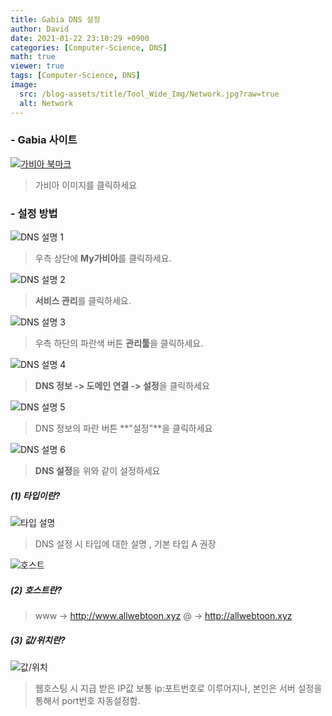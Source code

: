 ```yaml
---
title: Gabia DNS 설정
author: David
date: 2021-01-22 23:10:29 +0900
categories: [Computer-Science, DNS]
math: true
viewer: true
tags: [Computer-Science, DNS]
image:
  src: /blog-assets/title/Tool_Wide_Img/Network.jpg?raw=true
  alt: Network
---
```


### - Gabia 사이트
[![가비아 북마크](https://images.velog.io/images/zkffhtm6523/post/7c34f763-dc7f-4a67-b447-5fcafaf475c3/image.png)](https://www.gabia.com/)
> 가비아 이미지를 클릭하세요

### - 설정 방법
![DNS 설명 1](https://images.velog.io/images/zkffhtm6523/post/c80f9a1a-05ac-4fed-8b4f-1627fe566b4f/image.png)

> 우측 상단에 **My가비아**를 클릭하세요.

![DNS 설명 2](https://images.velog.io/images/zkffhtm6523/post/30e2eb87-06e3-4d67-b515-24fa44e0ba80/image.png)

> **서비스 관리**를 클릭하세요.

![DNS 설명 3](https://images.velog.io/images/zkffhtm6523/post/d10b603c-1371-4297-956d-b25d2ef5b19c/image.png)

> 우측 하단의 파란색 버튼 **관리툴**을 클릭하세요.

![DNS 설명 4](https://images.velog.io/images/zkffhtm6523/post/eeb7f032-5d3f-4d9e-adee-460b50d6704f/image.png)

> **DNS 정보 -> 도메인 연결 -> 설정**을 클릭하세요

![DNS 설명 5](https://images.velog.io/images/zkffhtm6523/post/6e9807f9-227c-4358-a905-f37f041aa181/image.png)

> DNS 정보의 파란 버튼 **"설정"**을 클릭하세요

![DNS 설명 6](https://images.velog.io/images/zkffhtm6523/post/ac4265d6-4161-4776-9b7e-14702b149901/image.png)

> **DNS 설정**을 위와 같이 설정하세요

##### (1) 타입이란?
![타입 설명](https://images.velog.io/images/zkffhtm6523/post/f17eaf87-94cc-4101-8130-a7ffac6afdb1/image.png)

> DNS 설정 시 타입에 대한 설명 , 기본 타입 A 권장

![호스트](https://images.velog.io/images/zkffhtm6523/post/90a26fed-8605-4415-a96a-2abdc37fe948/image.png)

##### (2) 호스트란?
> www -> http://www.allwebtoon.xyz
@ -> http://allwebtoon.xyz

##### (3) 값/위치란?
![값/위치](https://images.velog.io/images/zkffhtm6523/post/1f0aebca-1c31-4059-bfa1-8415b19db14f/image.png)

> 웹호스팅 시 지급 받은 IP값
보통 ip:포트번호로 이루어지나, 본인은 서버 설정을 통해서 port번호 자동설정함.